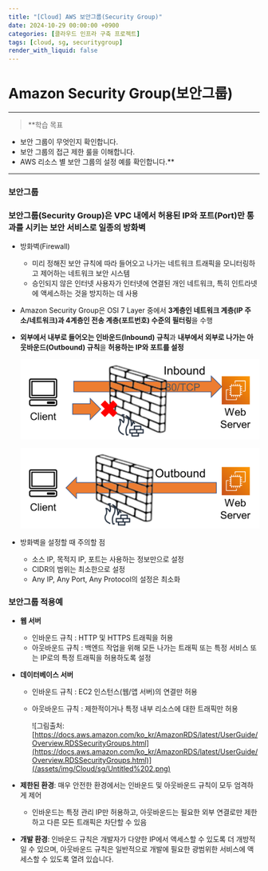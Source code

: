 ```yaml
---
title: "[Cloud] AWS 보안그룹(Security Group)"
date: 2024-10-29 00:00:00 +0900
categories: [클라우드 인프라 구축 프로젝트]
tags: [cloud, sg, securitygroup]
render_with_liquid: false
---
```


# **Amazon Security Group(보안그룹)**

---

> **학습 목표
- 보안 그룹이 무엇인지 확인합니다.
- 보안 그룹의 접근 제한 룰을 이해합니다.
- AWS 리소스 별 보안 그룹의 설정 예를 확인합니다.**
> 

---

### 보안그룹

### 보안그룹(Security Group)은 **VPC 내에서 허용된 IP와 포트(Port)만 통과를 시키는 보안 서비스로 일종의 방화벽**

- 방화벽(Firewall)
    - 미리 정해진 보안 규칙에 따라 들어오고 나가는 네트워크 트래픽을 모니터링하고 제어하는 네트워크 보안 시스템
    - 승인되지 않은 인터넷 사용자가 인터넷에 연결된 개인 네트워크, 특히 인트라넷에 액세스하는 것을 방지하는 데 사용
- Amazon Security Group은 OSI 7 Layer 중에서 **3계층인 네트워크 계층(IP 주소/네트워크)과 4계층인 전송 계층(포트번호) 수준의 필터링**을 수행
- **외부에서 내부로 들어오는 인바운드(Inbound) 규칙**과 **내부에서 외부로 나가는 아웃바운드(Outbound) 규칙**을 **허용하는 IP와 포트를 설정**
    
    
    ![Untitled](/assets/img/Cloud/sg/Untitled.png)
    
    ![Untitled](/assets/img/Cloud/sg/Untitled%201.png)
    

- 방화벽을 설정할 때 주의할 점
    - 소스 IP, 목적지 IP, 포트는 사용하는 정보만으로 설정
    - CIDR의 범위는 최소한으로 설정
    - Any IP, Any Port, Any Protocol의 설정은 최소화

### 보안그룹 적용예

- **웹 서버**
    - 인바운드 규칙 : HTTP 및 HTTPS 트래픽을 허용
    - 아웃바운드 규칙 : 백엔드 작업을 위해 모든 나가는 트래픽 또는 특정 서비스 또는 IP로의 특정 트래픽을 허용하도록 설정
- **데이터베이스 서버**
    - 인바운드 규칙 : EC2 인스턴스(웹/앱 서버)의 연결만 허용
    - 아웃바운드 규칙 : 제한적이거나 특정 내부 리소스에 대한 트래픽만 허용
        
        ![그림출처: [https://docs.aws.amazon.com/ko_kr/AmazonRDS/latest/UserGuide/Overview.RDSSecurityGroups.html](https://docs.aws.amazon.com/ko_kr/AmazonRDS/latest/UserGuide/Overview.RDSSecurityGroups.html)](/assets/img/Cloud/sg/Untitled%202.png)
        
- **제한된 환경**: 매우 안전한 환경에서는 인바운드 및 아웃바운드 규칙이 모두 엄격하게 제어
    - 인바운드는 특정 관리 IP만 허용하고,  아웃바운드는 필요한 외부 연결로만 제한하고 다른 모든 트래픽은 차단할 수 있음
- **개발 환경**: 인바운드 규칙은 개발자가 다양한 IP에서 액세스할 수 있도록 더 개방적일 수 있으며, 아웃바운드 규칙은 일반적으로 개발에 필요한 광범위한 서비스에 액세스할 수 있도록 열려 있습니다.